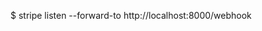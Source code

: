 <!-- Per testare i pagamenti ricordate di avviare il CLI di stripe -->
$ stripe listen --forward-to http://localhost:8000/webhook